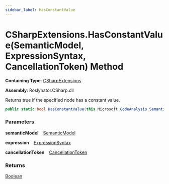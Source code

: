 ```yaml
---
sidebar_label: HasConstantValue
---
```


# CSharpExtensions\.HasConstantValue\(SemanticModel, ExpressionSyntax, CancellationToken\) Method

**Containing Type**: [CSharpExtensions](../index.md)

**Assembly**: Roslynator\.CSharp\.dll

  
Returns true if the specified node has a constant value\.

```csharp
public static bool HasConstantValue(this Microsoft.CodeAnalysis.SemanticModel semanticModel, Microsoft.CodeAnalysis.CSharp.Syntax.ExpressionSyntax expression, System.Threading.CancellationToken cancellationToken = default)
```

### Parameters

**semanticModel** &ensp; [SemanticModel](https://docs.microsoft.com/en-us/dotnet/api/microsoft.codeanalysis.semanticmodel)

**expression** &ensp; [ExpressionSyntax](https://docs.microsoft.com/en-us/dotnet/api/microsoft.codeanalysis.csharp.syntax.expressionsyntax)

**cancellationToken** &ensp; [CancellationToken](https://docs.microsoft.com/en-us/dotnet/api/system.threading.cancellationtoken)

### Returns

[Boolean](https://docs.microsoft.com/en-us/dotnet/api/system.boolean)

